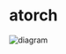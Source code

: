 # atorch

![diagram](https://github.com/user-attachments/assets/f3eac7aa-6a39-4a93-887c-7b7f8ac5f0f4)
